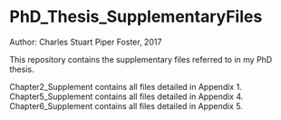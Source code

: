 # PhD_Thesis_SupplementaryFiles
Author: Charles Stuart Piper Foster, 2017

This repository contains the supplementary files referred to in my PhD thesis.

Chapter2_Supplement contains all files detailed in Appendix 1.
Chapter5_Supplement contains all files detailed in Appendix 4.
Chapter6_Supplement contains all files detailed in Appendix 5.
